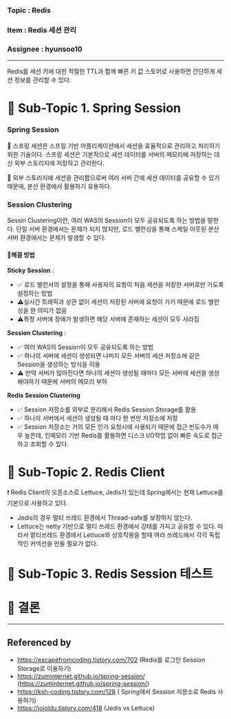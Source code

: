 ### Topic : Redis
### Item : Redis 세션 관리
### Assignee : hyunsoo10

--- ---

Redis를 세션 키에 대한 적절한 TTL과 함께 빠른 키 값 스토어로 사용하면 간단하게 세션 정보를 관리할 수 있다.

# 🍑 Sub-Topic 1. Spring Session

### Spring Session
📌 스프링 세션은 스프링 기반 어플리케이션에서 세션을 효율적으로 관리하고 처리하기 위한 기술이다. 스프링 세션은 기본적으로 세션 데이터를 서버의 메모리에 저장하는 대신 외부 스토리지에 저장하고 관리한다.

📌 외부 스토리지에 세션을 관리함으로써 여러 서버 간에 세션 데이터를 공유할 수 있기 때문에, 분산 환경에서 활용하기 유용하다.

### Session Clustering
Sessin Clustering이란, 여러 WAS의 Session이 모두 공유되도록 하는 방법을 말한다. 단일 서버 환경에서는 문제가 되지 않지만, 로드 밸런싱을 통해 스케일 아웃된 분산 서버 환경에서는 문제가 발생할 수 있다.

#### 🔧해결 방법

**Sticky Session** : 
- ✅ 로드 밸런서의 설정을 통해 사용자의 요청이 처음 세션을 저장한 서버로만 가도록 설정하는 방법
- ⚠️실시간 트래픽과 상관 없이 세션이 저장된 서버에 요청이 가기 때문에 로드 밸런싱을 한 의미가 없음
- ⚠️특정 서버에 장애가 발생하면 해당 서버에 존재하는 세션이 모두 사라짐

  
**Session Clustering** :  
- ✅ 여러 WAS의 Session이 모두 공유되도록 하는 방법
- ✅ 하나의 서버에 세션이 생성되면 나머지 모든 서버의 세션 저장소에 같은 Session을 생성하는 방식을 이용
- ⚠️ 만약 서버가 많아진다면 하나의 세션이 생성될 때마다 모든 서버에 세션을 생성해야하기 때문에 서버의 메모리 부하


**Redis Session Clustering**
- ✅ Session 저장소를 외부로 분리해서 Redis Session Storage를 활용
- ✅ 하나의 서버에서 세션이 생성될 때 마다 한 번만 저장소에 저장
- ✅ Session 저장소는 거의 모든 인가 요청시에 사용되기 때문에 접근 빈도수가 매우 높은데, 인메모리 기반 Redis를 활용하면 디스크 I/O작업 없이 빠른 속도로 접근하고 조회할 수 있다.



# 🍑 Sub-Topic 2. Redis Client

❗ Redis Client의 오픈소스로 Lettuce, Jedis가 있는데 Spring에서는 현재 Lettuce를 기본으로 사용하고 있다.

- Jedis의 경우 멀티 쓰레드 환경에서 Thread-safe를 보장하지 않는다.
- Lettuce는 netty 기반으로 멀티 쓰레드 환경에서 강태를 가지고 공유할 수 있다. 따라서 멑티쓰레드 환경에서 Lettuce와 상호작용을 할때 여러 쓰레드에서 각각 독립적인 커넥션을 만들 필요가 없다.

# 🍑 Sub-Topic 3. Redis Session 테스트





# 🍑 결론

--- ---
## Referenced by
- https://escapefromcoding.tistory.com/702 (Redis를 로그인 Session Storage로 이용하기)
- https://zuminternet.github.io/spring-session/ (https://zuminternet.github.io/spring-session/)
- https://ksh-coding.tistory.com/128 ( Spring에서 Session 저장소로 Redis 사용하기)
- https://jojoldu.tistory.com/418 (Jedis vs Lettuce)
